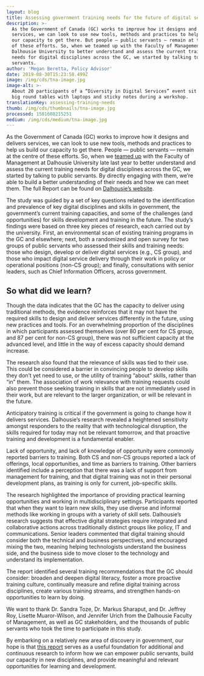```yaml
---
layout: blog
title: Assessing government training needs for the future of digital service delivery
description: >-
  As the Government of Canada (GC) works to improve how it designs and delivers
  services, we can look to use new tools, methods and practices to help us build
  our capacity to get there. But people — public servants — remain at the centre
  of these efforts. So, when we teamed up with the Faculty of Management at
  Dalhousie University to better understand and assess the current training
  needs for digital disciplines across the GC, we started by talking to public
  servants.
author: 'Megan Beretta, Policy Advisor'
date: 2019-08-30T15:23:58.499Z
image: /img/cds/tna-image.jpg
image-alt: >-
  About 20 participants of a “Diversity in Digital Services” event sit around
  big round tables with laptops and sticky notes during a workshop.
translationKey: assessing-training-needs
thumb: /img/cds/thumbnails/tna-image.jpg
processed: 1581608215251
medium: /img/cds/medium/tna-image.jpg
---
```

As the Government of Canada (GC) works to improve how it designs and delivers services, we can look to use new tools, methods and practices to help us build our capacity to get there. People — public servants — remain at the centre of these efforts. So, when we [teamed up](/2018/11/01/dear-colleagues-what-digital-training-do-you-need/) with the Faculty of Management at Dalhousie University late last year to better understand and assess the current training needs for digital disciplines across the GC, we started by talking to public servants. By directly engaging with them, we’re able to build a better understanding of their needs and how we can meet them. The full Report can be found on [Dalhousie’s website](https://bit.ly/30I14wC).

The study was guided by a set of key questions related to the identification and prevalence of key digital disciplines and skills in government, the government’s current training capacities, and some of the challenges (and opportunities) for skills development and training in the future. The study’s findings were based on three key pieces of research, each carried out by the university. First, an environmental scan of existing training programs in the GC and elsewhere; next, both a randomized and open survey for two groups of public servants who assessed their skills and training needs: those who design, develop or deliver digital services (e.g., CS group), and those who impact digital service delivery through their work in policy or operational positions (non-CS group); and finally, consultations with senior leaders, such as Chief Information Officers, across government.

## So what did we learn?

Though the data indicates that the GC has the capacity to deliver using traditional methods, the evidence reinforces that it may not have the required skills to design and deliver services differently in the future, using new practices and tools. For an overwhelming proportion of the disciplines in which participants assessed themselves (over 80 per cent for CS group, and 87 per cent for non-CS group), there was not sufficient capacity at the advanced level, and little in the way of excess capacity should demand increase.

The research also found that the relevance of skills was tied to their use. This could be considered a barrier in convincing people to develop skills they don’t yet need to use, or the utility of training “about” skills, rather than “in” them. The association of work relevance with training requests could also prevent those seeking training in skills that are not immediately used in their work, but are relevant to the larger organization, or will be relevant in the future. 

Anticipatory training is critical if the government is going to change how it delivers services. Dalhousie’s research revealed a heightened sensitivity amongst responders to the reality that with technological disruption, the skills required for today may not be relevant tomorrow, and that proactive training and development is a fundamental enabler. 

Lack of opportunity, and lack of knowledge of opportunity were commonly reported barriers to training. Both CS and non-CS groups reported a lack of offerings, local opportunities, and time as barriers to training. Other barriers identified include a perception that there was a lack of support from management for training, and that digital training was not in their personal development plans, as training is only for current, job-specific skills. 

The research highlighted the importance of providing practical learning opportunities and working in multidisciplinary settings. Participants reported that when they want to learn new skills, they use diverse and informal methods like working in groups with a variety of skill sets. Dalhousie’s research suggests that effective digital strategies require integrated and collaborative actions across traditionally distinct groups like policy, IT and communications. Senior leaders commented that digital training should consider both the technical and business perspectives, and encouraged mixing the two, meaning helping technologists understand the business side, and the business side to move closer to the technology and understand its implementation. 

The report identified several training recommendations that the GC should consider: broaden and deepen digital literacy, foster a more proactive training culture, continually measure and refine digital training across disciplines, create various training streams, and strengthen hands-on opportunities to learn by doing. 

We want to thank Dr. Sandra Toze, Dr. Markus Sharaput, and Dr. Jeffrey Roy, Lisette Muaror-Wilson, and Jennifer Urich from the Dalhousie Faculty of Management, as well as GC stakeholders, and the thousands of public servants who took the time to participate in this study. 

By embarking on a relatively new area of discovery in government, our hope is that [this report](https://bit.ly/30I14wC) serves as a useful foundation for additional and continuous research to inform how we can empower public servants, build our capacity in new disciplines, and provide meaningful and relevant opportunities for learning and development.



